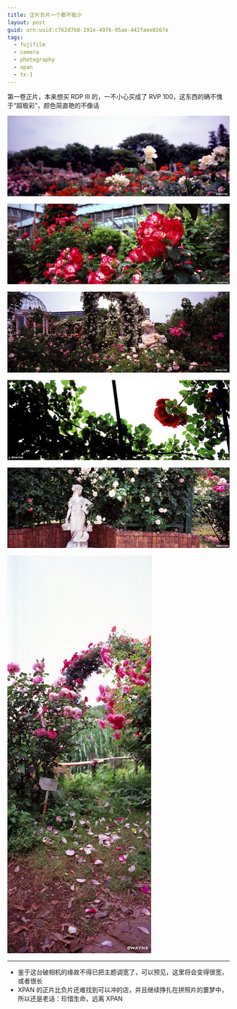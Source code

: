 ```yaml
---
title: 正片负片一个都不能少
layout: post
guid: urn:uuid:c762d7b8-191e-49f6-95ae-442faee0267e
tags:
  - fujifilm
  - camera
  - photography
  - xpan
  - tx-1
---
```


第一卷正片，本来想买 RDP III 的，一不小心买成了 RVP 100，这东西的确不愧于“超极彩”，颜色简直艳的不像话

<a href="/media/files/2012/06/08/rose-1.jpg" target="_blank"><img src="/media/files/2012/06/08/rose-1.jpg" alt=""></a>

<a href="http://500px.com/photo/8359215"><img src="/media/files/2012/06/08/rose-2.jpg" alt=""></a>

<a href="http://500px.com/photo/8359312"><img src="/media/files/2012/06/08/rose-3.jpg" alt=""></a>

<a href="http://500px.com/photo/8359391"><img src="/media/files/2012/06/08/rose-4.jpg" alt=""></a>

<a href="http://500px.com/photo/8359439"><img src="/media/files/2012/06/08/rose-5.jpg" alt=""></a>

<a href="/media/files/2012/06/08/rose-6.jpg" target="_blank"><img src="/media/files/2012/06/08/rose-6.jpg" alt=""></a>

---

- 鉴于这台破相机的缘故不得已把主题调宽了，可以预见，这里将会变得很宽，或者很长
- XPAN 的正片比负片还难找到可以冲的店，并且继续挣扎在拼照片的噩梦中，所以还是老话：珍惜生命，远离 XPAN
